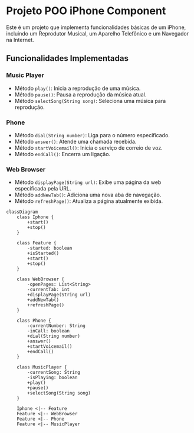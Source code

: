 # Projeto POO iPhone Component

Este é um projeto que implementa funcionalidades básicas de um iPhone, incluindo um Reprodutor Musical, um Aparelho Telefônico e um Navegador na Internet.

## Funcionalidades Implementadas

### Music Player
- Método `play()`: Inicia a reprodução de uma música.
- Método `pause()`: Pausa a reprodução da música atual.
- Método `selectSong(String song)`: Seleciona uma música para reprodução.

### Phone
- Método `dial(String number)`: Liga para o número especificado.
- Método `answer()`: Atende uma chamada recebida.
- Método `startVoicemail()`: Inicia o serviço de correio de voz.
- Método `endCall()`: Encerra um ligação.

### Web Browser
- Método `displayPage(String url)`: Exibe uma página da web especificada pela URL.
- Método `addNewTab()`: Adiciona uma nova aba de navegação.
- Método `refreshPage()`: Atualiza a página atualmente exibida.

```mermaid
classDiagram
    class Iphone {
        +start()
        +stop()
    }

    class Feature {
        -started: boolean
        +isStarted()
        +start()
        +stop()
    }

    class WebBrowser {
        -openPages: List<String>
        -currentTab: int
        +displayPage(String url)
        +addNewTab()
        +refreshPage()
    }

    class Phone {
        -currentNumber: String
        -inCall: boolean
        +dial(String number)
        +answer()
        +startVoicemail()
        +endCall()
    }

    class MusicPlayer {
        -currentSong: String
        -isPlaying: boolean
        +play()
        +pause()
        +selectSong(String song)
    }

    Iphone <|-- Feature
    Feature <|-- WebBrowser
    Feature <|-- Phone
    Feature <|-- MusicPlayer
```